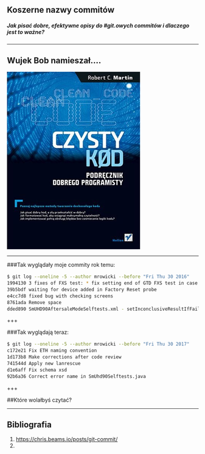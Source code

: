 ## Koszerne nazwy commitów
##### Jak pisać dobre, efektywne opisy do #git.owych commitów i dlaczego jest to ważne?
---

## Wujek Bob namieszał....

![Clean code](./images/clean-code.jpg)

---

###Tak wyglądały moje commity rok temu:
```zsh
$ git log --oneline -5 --author mrowicki --before "Fri Thu 30 2016"
1994130 3 fixes of FXS test: * fix setting end of GTD FXS test in case when LB can not ring * fix rescue step reset FXS script * fix setting fail FXS test step LB3 Pro * upgrade every instanse of SG91150456 FMW because of FXS fixes #2720
39b5bdf waiting for device added in Factory Reset probe
e4cc7d8 fixed bug with checking screens
8761ada Remove space
dded890 SmUHD90AftersaleModeSelftests.xml - setInconclusiveResultIfFailed - true added
```

+++

###Tak wyglądają teraz:
```zsh
$ git log --oneline -5 --author mrowicki --before "Fri Thu 30 2017"
c172e21 Fix ETH naming convention 
1d173b8 Make corrections after code review
741544d Apply new lanrescue
d1e6aff Fix schema xsd
92b6a36 Correct error name in SmUhd90Selftests.java
```

+++

##Które wolałbyś czytać?

---
## Bibliografia
1. https://chris.beams.io/posts/git-commit/
1. 